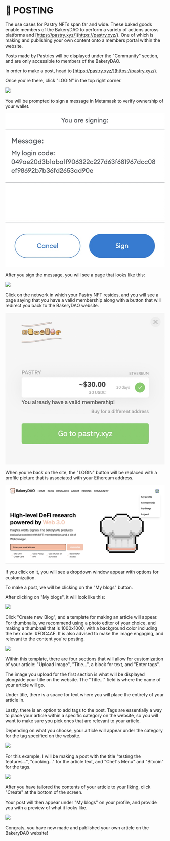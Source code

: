 # 📌 POSTING

The use cases for Pastry NFTs span far and wide. These baked goods enable members of the BakeryDAO to perform a variety of actions across platforms and [https://pastry.xyz/](https://pastry.xyz/). One of which is making and publishing your own content onto a members portal within the website.

Posts made by Pastries will be displayed under the "Community" section, and are only accessible to members of the BakeryDAO.

In order to make a post, head to [https://pastry.xyz/](https://pastry.xyz/).

Once you're there, click "LOGIN" in the top right corner.

![](../../.gitbook/assets/chrome\_38nTlWXBzS.png)

You will be prompted to sign a message in Metamask to verify ownership of your wallet.

![](<../../.gitbook/assets/image (6).png>)

After you sign the message, you will see a page that looks like this:

![](../../.gitbook/assets/chrome\_0Bs2BO3izf.png)

Click on the network in which your Pastry NFT resides, and you will see a page saying that you have a valid membership along with a button that will redirect you back to the BakeryDAO website.

![](<../../.gitbook/assets/image (11).png>)

When you're back on the site, the "LOGIN" button will be replaced with a profile picture that is associated with your Ethereum address.

![](<../../.gitbook/assets/image (18).png>)

If you click on it, you will see a dropdown window appear with options for customization.

To make a post, we will be clicking on the "My blogs" button.

After clicking on "My blogs", it will look like this:

![](../../.gitbook/assets/chrome\_e9a8cOkzf9.png)

Click "Create new Blog", and a template for making an article will appear. For thumbnails, we recommend using a photo editor of your choice, and making a thumbnail that is 1000x1000, with a background color including the hex code: #FDC4AE. It is also advised to make the image engaging, and relevant to the content you're posting.

![](../../.gitbook/assets/chrome\_P1EZGvNwjI.png)

Within this template, there are four sections that will allow for customization of your article: "Upload Image", "Title...", a block for text, and "Enter tags".

The image you upload for the first section is what will be displayed alongside your title on the website. The "Title..." field is where the name of your article will go.

Under title, there is a space for text where you will place the entirety of your article in.

Lastly, there is an option to add tags to the post. Tags are essentially a way to place your article within a specific category on the website, so you will want to make sure you pick ones that are relevant to your article.

Depending on what you choose, your article will appear under the category for the tag specified on the website.

![](../../.gitbook/assets/chrome\_23m6ucwoBF.png)

For this example, I will be making a post with the title "testing the features...", "cooking..." for the article text, and "Chef's Menu" and "Bitcoin" for the tags.

![](../../.gitbook/assets/chrome\_3jWIKPPXF1.png)

After you have tailored the contents of your article to your liking, click "Create" at the bottom of the screen.

Your post will then appear under "My blogs" on your profile, and provide you with a preview of what it looks like.

![](../../.gitbook/assets/chrome\_ectBfqvXnq.png)

Congrats, you have now made and published your own article on the BakeryDAO website!
